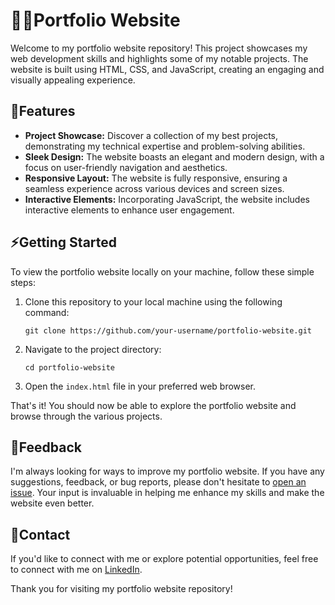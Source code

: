 # 🧑‍🦰Portfolio Website

Welcome to my portfolio website repository! This project showcases my web development skills and highlights some of my notable projects. The website is built using HTML, CSS, and JavaScript, creating an engaging and visually appealing experience.

## 🎯Features

- **Project Showcase:** Discover a collection of my best projects, demonstrating my technical expertise and problem-solving abilities.
- **Sleek Design:** The website boasts an elegant and modern design, with a focus on user-friendly navigation and aesthetics.
- **Responsive Layout:** The website is fully responsive, ensuring a seamless experience across various devices and screen sizes.
- **Interactive Elements:** Incorporating JavaScript, the website includes interactive elements to enhance user engagement.

## ⚡Getting Started

To view the portfolio website locally on your machine, follow these simple steps:

1. Clone this repository to your local machine using the following command:

   ```shell
   git clone https://github.com/your-username/portfolio-website.git
   ```

2. Navigate to the project directory:

   ```shell
   cd portfolio-website
   ```

3. Open the `index.html` file in your preferred web browser.

That's it! You should now be able to explore the portfolio website and browse through the various projects.

## 📃Feedback

I'm always looking for ways to improve my portfolio website. If you have any suggestions, feedback, or bug reports, please don't hesitate to [open an issue](https://github.com/your-username/portfolio-website/issues). Your input is invaluable in helping me enhance my skills and make the website even better.

## 🔗Contact

If you'd like to connect with me or explore potential opportunities, feel free to connect with me on [LinkedIn](https://www.linkedin.com/in/ashish-shr).

Thank you for visiting my portfolio website repository!
